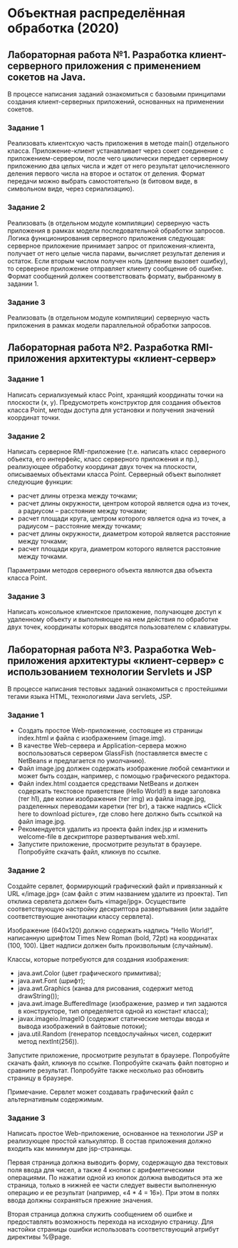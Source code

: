 # Объектная распределённая обработка (2020)

## Лабораторная работа №1. Разработка клиент-серверного приложения с применением сокетов на Java.
В процессе написания заданий ознакомиться с базовыми принципами создания клиент-серверных приложений, основанных на применении сокетов.

### Задание 1
Реализовать клиентскую часть приложения в методе main() отдельного класса. Приложение-клиент устанавливает через сокет соединение с приложением-сервером, после чего циклически передает серверному приложению два целых числа и ждет от него результат целочисленного деления первого числа на второе и остаток от деления. Формат передачи можно выбрать самостоятельно (в битовом виде, в символьном виде, через сериализацию).

### Задание 2
Реализовать (в отдельном модуле компиляции) серверную часть приложения в рамках модели последовательной обработки запросов.
Логика функционирования серверного приложения следующая: серверное приложение принимает запрос от приложения-клиента, получает от него целые числа парами, вычисляет результат деления и остаток. Если вторым числом получен ноль (деление вызовет ошибку), то серверное приложение отправляет клиенту сообщение об ошибке. Формат сообщений должен соответствовать формату, выбранному в задании 1.

### Задание 3
Реализовать (в отдельном модуле компиляции) серверную часть приложения в рамках модели параллельной обработки запросов.

## Лабораторная работа №2. Разработка RMI-приложения архитектуры «клиент-сервер»

### Задание 1
Написать сериализуемый класс Point, хранящий координаты точки на плоскости (x, y). Предусмотреть конструктор для создания объектов класса Point, методы доступа для установки и получения значений координат точки.

### Задание 2
Написать серверное RMI-приложение (т.е. написать класс серверного объекта, его интерфейс, класс серверного приложения и пр.), реализующее обработку координат двух точек на плоскости, описываемых объектами класса Point. Серверный объект выполняет следующие функции: 
* расчет длины отрезка между точками;
* расчет длины окружности, центром которой является одна из точек, а радиусом – расстояние между точками;
* расчет площади круга, центром которого является одна из точек, а радиусом – расстояние между точками;
* расчет длины окружности, диаметром которой является расстояние между точками;
* расчет площади круга, диаметром которого является расстояние между точками.

Параметрами методов серверного объекта являются два объекта класса Point.

### Задание 3
Написать консольное клиентское приложение, получающее доступ к удаленному объекту и выполняющее на нем действия по обработке двух точек, координаты которых вводятся пользователем с клавиатуры.

## Лабораторная работа №3. Разработка Web-приложения архитектуры «клиент-сервер» с использованием технологии Servlets и JSP
В процессе написания тестовых заданий ознакомиться с простейшими тегами языка HTML, технологиями Java servlets, JSP.

### Задание 1
* Создать простое Web-приложение, состоящее из страницы index.html и файла с изображением (image.img).
* В качестве Web-сервера и Application-сервера можно воспользоваться сервером GlassFish (поставляется вместе с NetBeans и предлагается по умолчанию).
* Файл image.jpg должен содержать изображение любой семантики и может быть создан, например, с помощью графического редактора.
* Файл index.html создается средствами NetBeans и должен содержать текстовое приветствие (Hello World!) в виде заголовка (тег h1), две копии изображения (тег img) из файла image.jpg, разделенных переводами каретки (тег br), а также надпись «Click here to download picture», где слово here должно быть ссылкой на файл image.jpg.
* Рекомендуется удалить из проекта файл index.jsp и изменить welcome-file в дескрипторе развертывания web.xml.
* Запустите приложение, просмотрите результат в браузере. Попробуйте скачать файл, кликнув по ссылке.

### Задание 2
Создайте сервлет, формирующий графический файл и привязанный к URL «/image.jpg» (сам файл с этим названием удалите из проекта). Тип отклика сервлета должен быть «image/jpg». Осуществите соответствующую настройку дескриптора развертывания (или задайте соответствующие аннотации классу сервлета).

Изображение (640х120) должно содержать надпись “Hello World!”, написанную шрифтом Times New Roman (bold, 72pt) на координатах (100, 100). Цвет надписи должен быть произвольным (случайным).

Классы, которые потребуются для создания изображения:
* java.awt.Color (цвет графического примитива);
* java.awt.Font (шрифт);
* java.awt.Graphics (канва для рисования, содержит метод drawString());
* java.awt.image.BufferedImage (изображение, размер и тип задаются в конструкторе, тип определяется одной из констант класса);
* javax.imageio.ImageIO (содержит статические методы ввода и вывода изображений в байтовые потоки);
* java.util.Random (генератор псевдослучайных чисел, содержит метод nextInt(256)).

Запустите приложение, просмотрите результат в браузере. Попробуйте скачать файл, кликнув по ссылке. Попробуйте скачать файл повторно и сравните результат. Попробуйте также несколько раз обновить страницу в браузере.

Примечание. Сервлет может создавать графический файл с альтернативным содержимым.

### Задание 3
Написать простое Web-приложение, основанное на технологии JSP и реализующее простой калькулятор. В состав приложения должно входить как минимум две jsp-страницы.

Первая страница должна выводить форму, содержащую два текстовых поля ввода для чисел, а также 4 кнопки с арифметическими операциями. По нажатии одной из кнопок должна выводиться эта же страница, только в нижней ее части следует вывести выполненную операцию и ее результат (например, «4 * 4 = 16»). При этом в полях ввода должны сохраняться прежние значения.

Вторая страница должна служить сообщением об ошибке и предоставлять возможность перехода на исходную страницу. Для настойки страницы ошибки использовать соответствующий атрибут директивы %@page.
